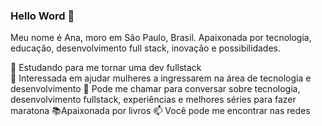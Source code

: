 ### Hello Word  👋

Meu nome é Ana, moro em São Paulo, Brasil. Apaixonada por tecnologia, educação, desenvolvimento full stack, inovação e possibilidades.

🚀 Estudando para me tornar uma dev fullstack                                                                                                                                 
💁 Interessada em ajudar mulheres a ingressarem na área de tecnologia e desenvolvimento
💬 Pode me chamar para conversar sobre tecnologia, desenvolvimento fullstack, experiências e melhores séries para fazer maratona
📚Apaixonada por livros
📫 Você pode me encontrar nas redes 

<!--
**analivia1709/analivia1709** is a ✨ _special_ ✨ repository because its `README.md` (this file) appears on your GitHub profile.
